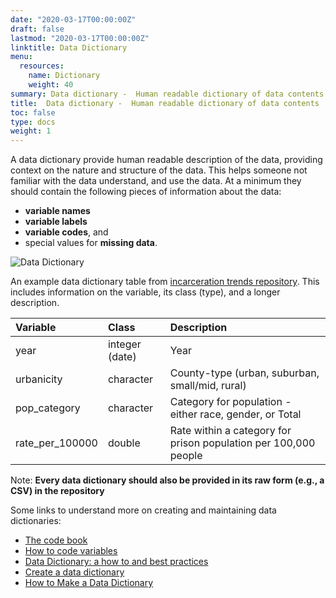 ```yaml
---
date: "2020-03-17T00:00:00Z"
draft: false
lastmod: "2020-03-17T00:00:00Z"
linktitle: Data Dictionary
menu:
  resources:
    name: Dictionary
    weight: 40
summary: Data dictionary -  Human readable dictionary of data contents
title:  Data dictionary -  Human readable dictionary of data contents
toc: false
type: docs
weight: 1
---
```


A data dictionary provide human readable description of the data, providing context on the nature and structure of the data. This helps someone not familiar with the data understand, and use the data. At a minimum they should contain the following pieces of information about the data:

- **variable names**
- **variable labels**
- **variable codes**, and
- special values for **missing data**.

![Data Dictionary](https://www.helsinki.fi/sites/default/files/styles/large_content_image/public/thumbnails/image/data_dictionary_osf_2.png)

An example data dictionary table from [incarceration trends repository](https://github.com/vera-institute/incarceration_trends/). This includes information on the variable, its class (type), and a longer description.

|Variable        |Class          |Description                                                     |
|:---------------|:--------------|:---------------------------------------------------------------|
|year            |integer (date) |Year                                                            |
|urbanicity      |character      |County-type (urban, suburban, small/mid, rural)                 |
|pop_category    |character      |Category for population - either race, gender, or Total         |
|rate_per_100000 |double         |Rate within a category for prison population per 100,000 people |

Note: __Every data dictionary should also be provided in its raw form (e.g., a CSV) in the repository__

Some links to understand more on creating and maintaining data dictionaries:

- [The code book](https://github.com/jtleek/datasharing#the-code-book)
- [How to code variables](https://github.com/jtleek/datasharing#how-to-code-variables)
- [Data Dictionary: a how to and best practices](https://medium.com/@leapingllamas/data-dictionary-a-how-to-and-best-practices-a09a685dcd61)
- [Create a data dictionary](https://kbroman.org/dataorg/pages/dictionary.html)
- [How to Make a Data Dictionary](https://help.osf.io/hc/en-us/articles/360019739054-How-to-Make-a-Data-Dictionary)